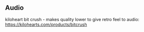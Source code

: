 ## Audio
kiloheart bit crush - makes quality lower to give retro feel to audio: https://kilohearts.com/products/bitcrush
